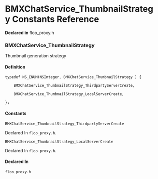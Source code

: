 # BMXChatService_ThumbnailStrategy Constants Reference

  **Declared in** floo_proxy.h  

### BMXChatService_ThumbnailStrategy

Thumbnail generation strategy

#### Definition
    typedef NS_ENUM(NSInteger, BMXChatService_ThumbnailStrategy ) {   
        
        BMXChatService_ThumbnailStrategy_ThirdpartyServerCreate,
        
        BMXChatService_ThumbnailStrategy_LocalServerCreate,
        
    };

#### Constants

<a name="" title="BMXChatService_ThumbnailStrategy_ThirdpartyServerCreate"></a><code>BMXChatService_ThumbnailStrategy_ThirdpartyServerCreate</code>

   Declared In `floo_proxy.h`.

<a name="" title="BMXChatService_ThumbnailStrategy_LocalServerCreate"></a><code>BMXChatService_ThumbnailStrategy_LocalServerCreate</code>

   Declared In `floo_proxy.h`.

#### Declared In
`floo_proxy.h`

